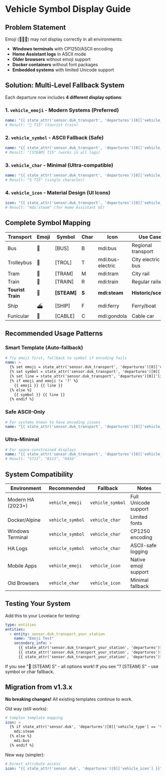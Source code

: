 # Vehicle Symbol Display Guide

## Problem Statement
Emoji (🚌🚂🚠) may not display correctly in all environments:
- **Windows terminals** with CP1250/ASCII encoding
- **Home Assistant logs** in ASCII mode
- **Older browsers** without emoji support
- **Docker containers** without font packages
- **Embedded systems** with limited Unicode support

## Solution: Multi-Level Fallback System

Each departure now includes **4 different display options**:

### 1. `vehicle_emoji` - Modern Systems (Preferred)
```yaml
name: "{{ state_attr('sensor.duk_transport', 'departures')[0]['vehicle_emoji'] }} {{ state_attr('sensor.duk_transport', 'departures')[0]['line'] }}"
# Result: "🚂 T15" (tourist train)
```

### 2. `vehicle_symbol` - ASCII Fallback (Safe)
```yaml
name: "{{ state_attr('sensor.duk_transport', 'departures')[0]['vehicle_symbol'] }} {{ state_attr('sensor.duk_transport', 'departures')[0]['line'] }}"
# Result: "[STEAM] T15" (works in all logs)
```

### 3. `vehicle_char` - Minimal (Ultra-compatible)
```yaml
name: "{{ state_attr('sensor.duk_transport', 'departures')[0]['vehicle_char'] }} {{ state_attr('sensor.duk_transport', 'departures')[0]['line'] }}"
# Result: "S T15" (single character)
```

### 4. `vehicle_icon` - Material Design (UI Icons)
```yaml
icon: "{{ state_attr('sensor.duk_transport', 'departures')[0]['vehicle_icon'] }}"
# Result: "mdi:steam" (for Home Assistant UI)
```

## Complete Symbol Mapping

| Transport | Emoji | Symbol | Char | Icon | Use Case |
|-----------|-------|--------|------|------|----------|
| Bus | 🚌 | [BUS] | B | mdi:bus | Regional transport |
| Trolleybus | 🚎 | [TROL] | T | mdi:bus-electric | City electric bus |
| Tram | 🚊 | [TRAM] | M | mdi:tram | City rail |
| Train | 🚆 | [TRAIN] | R | mdi:train | Regular railway |
| **Tourist Train** | **🚂** | **[STEAM]** | **S** | **mdi:steam** | **Historic/scenic** |
| Ship | ⛴️ | [SHIP] | F | mdi:ferry | Ferry/boat |
| Funicular | 🚠 | [CABLE] | C | mdi:gondola | Cable car |

## Recommended Usage Patterns

### Smart Template (Auto-fallback)
```yaml
# Try emoji first, fallback to symbol if encoding fails
name: >
  {% set emoji = state_attr('sensor.duk_transport', 'departures')[0]['vehicle_emoji'] %}
  {% set symbol = state_attr('sensor.duk_transport', 'departures')[0]['vehicle_symbol'] %}
  {% set line = state_attr('sensor.duk_transport', 'departures')[0]['line'] %}
  {% if emoji and emoji != '?' %}
    {{ emoji }} {{ line }}
  {% else %}
    {{ symbol }} {{ line }}
  {% endif %}
```

### Safe ASCII-Only
```yaml
# For systems known to have encoding issues
name: "{{ state_attr('sensor.duk_transport', 'departures')[0]['vehicle_symbol'] }} {{ state_attr('sensor.duk_transport', 'departures')[0]['line'] }}"
```

### Ultra-Minimal
```yaml
# For space-constrained displays
name: "{{ state_attr('sensor.duk_transport', 'departures')[0]['vehicle_char'] }}{{ state_attr('sensor.duk_transport', 'departures')[0]['line'] }}"
# Result: "ST15", "B123", "R456"
```

## System Compatibility

| Environment | Recommended | Fallback | Notes |
|-------------|-------------|----------|-------|
| Modern HA (2023+) | `vehicle_emoji` | `vehicle_symbol` | Full Unicode support |
| Docker/Alpine | `vehicle_symbol` | `vehicle_char` | Limited fonts |
| Windows Terminal | `vehicle_symbol` | `vehicle_char` | CP1250 encoding |
| HA Logs | `vehicle_symbol` | `vehicle_char` | ASCII-safe logging |
| Mobile Apps | `vehicle_emoji` | `vehicle_icon` | Native emoji support |
| Old Browsers | `vehicle_char` | `vehicle_icon` | Minimal fallback |

## Testing Your System

Add this to your Lovelace for testing:
```yaml
type: entities
entities:
  - entity: sensor.duk_transport_your_station
    name: "Emoji Test"
    secondary_info: >
      {{ state_attr('sensor.duk_transport_your_station', 'departures')[0]['vehicle_emoji'] }}
      {{ state_attr('sensor.duk_transport_your_station', 'departures')[0]['vehicle_symbol'] }}
      {{ state_attr('sensor.duk_transport_your_station', 'departures')[0]['vehicle_char'] }}
```

If you see "🚂 [STEAM] S" - all options work!
If you see "? [STEAM] S" - use symbol or char fallback.

## Migration from v1.3.x

**No breaking changes!** All existing templates continue to work.

Old way (still works):
```yaml
# Complex template mapping
icon: >
  {% if state_attr('sensor.duk', 'departures')[0]['vehicle_type'] == 'tourist_train' %}
    mdi:steam
  {% else %}
    mdi:bus
  {% endif %}
```

New way (simpler):
```yaml
# Direct attribute access
icon: "{{ state_attr('sensor.duk', 'departures')[0]['vehicle_icon'] }}"
```